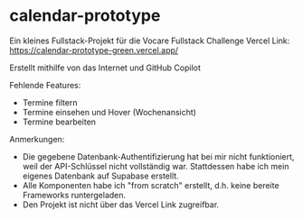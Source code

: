 # calendar-prototype

Ein kleines Fullstack-Projekt für die Vocare Fullstack Challenge
Vercel Link: https://calendar-prototype-green.vercel.app/

Erstellt mithilfe von das Internet und GitHub Copilot

Fehlende Features:
* Termine filtern
* Termine einsehen und Hover (Wochenansicht)
* Termine bearbeiten

Anmerkungen:
* Die gegebene Datenbank-Authentifizierung hat bei mir nicht funktioniert, weil der API-Schlüssel nicht vollständig war. Stattdessen habe ich mein eigenes Datenbank auf Supabase erstellt.
* Alle Komponenten habe ich "from scratch" erstellt, d.h. keine bereite Frameworks runtergeladen.
* Den Projekt ist nicht über das Vercel Link zugreifbar.